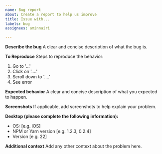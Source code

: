 ```yaml
---
name: Bug report
about: Create a report to help us improve
title: Issue with...
labels: bug
assignees: aminnairi

---
```


**Describe the bug**
A clear and concise description of what the bug is.

**To Reproduce**
Steps to reproduce the behavior:
1. Go to '...'
2. Click on '....'
3. Scroll down to '....'
4. See error

**Expected behavior**
A clear and concise description of what you expected to happen.

**Screenshots**
If applicable, add screenshots to help explain your problem.

**Desktop (please complete the following information):**
 - OS: [e.g. iOS]
 - NPM or Yarn version [e.g. 1.2.3, 0.2.4]
 - Version [e.g. 22]

**Additional context**
Add any other context about the problem here.
